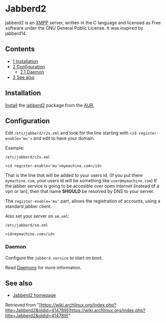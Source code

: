 # Jabberd2

jabberd2 is an [XMPP](https://en.wikipedia.org/wiki/XMPP "wikipedia:XMPP") server, written in the C language and licensed as Free software under the GNU General Public License. It was inspired by jabberd14.

## Contents

*   [1 Installation](#Installation)
*   [2 Configuration](#Configuration)
    *   [2.1 Daemon](#Daemon)
*   [3 See also](#See_also)

## Installation

[Install](/index.php/Install "Install") the [jabberd2](https://aur.archlinux.org/packages/jabberd2/) package from the [AUR](/index.php/AUR "AUR"),

## Configuration

Edit `/etc/jabberd/c2s.xml` and look for the line starting with `<id register-enable='mu'>` and edit to have your domain.

Example:

 `/etc/jabberd/c2s.xml` 

```
<id register-enable='mu'>mymachine.com</id>

```

That is the line that will be added to your users id. (If you put there `mymachine.com`, your users id will be something like `user@mymachine.com`) If the jabber service is going to be accesible over open internet (instead of a vpn or lan), then that name **SHOULD** be resolved by DNS to your server.

The `register-enable='mu'` part, allows the registration of accounts, using a standard jabber client.

Also set your server on `sm.xml`:

 `/etc/jabberd/sm.xml` 

```
<id>mymachine.com</id>

```

### Daemon

Configure the `jabberd.service` to start on boot.

Read [Daemons](/index.php/Daemons "Daemons") for more information.

## See also

*   [Jabberd2 homepage](http://jabberd2.org/)

Retrieved from "[https://wiki.archlinux.org/index.php?title=Jabberd2&oldid=414789](https://wiki.archlinux.org/index.php?title=Jabberd2&oldid=414789)"